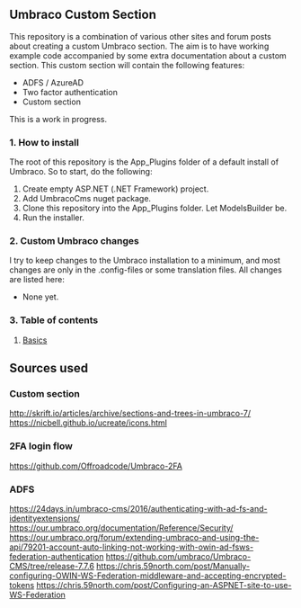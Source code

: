 ## Umbraco Custom Section

This repository is a combination of various other sites and forum posts 
about creating a custom Umbraco section. The aim is to have working example
code accompanied by some extra documentation about a custom section. This
custom section will contain the following features:

- ADFS / AzureAD
- Two factor authentication
- Custom section

This is a work in progress.

### 1. How to install

The root of this repository is the App_Plugins folder of a default install
of Umbraco. So to start, do the following:

1. Create empty ASP.NET (.NET Framework) project.
2. Add UmbracoCms nuget package.
3. Clone this repository into the App_Plugins folder. Let ModelsBuilder be.
4. Run the installer.

### 2. Custom Umbraco changes

I try to keep changes to the Umbraco installation to a minimum, and most
changes are only in the .config-files or some translation files. All changes
are listed here:

- None yet.


### 3. Table of contents

1. [Basics](basics.md)


## Sources used

### Custom section
http://skrift.io/articles/archive/sections-and-trees-in-umbraco-7/
https://nicbell.github.io/ucreate/icons.html

### 2FA login flow
https://github.com/Offroadcode/Umbraco-2FA

### ADFS
https://24days.in/umbraco-cms/2016/authenticating-with-ad-fs-and-identityextensions/
https://our.umbraco.org/documentation/Reference/Security/
https://our.umbraco.org/forum/extending-umbraco-and-using-the-api/79201-account-auto-linking-not-working-with-owin-ad-fsws-federation-authentication
https://github.com/umbraco/Umbraco-CMS/tree/release-7.7.6
https://chris.59north.com/post/Manually-configuring-OWIN-WS-Federation-middleware-and-accepting-encrypted-tokens
https://chris.59north.com/post/Configuring-an-ASPNET-site-to-use-WS-Federation